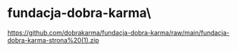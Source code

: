 # fundacja-dobra-karma\
https://github.com/dobrakarma/fundacja-dobra-karma/raw/main/fundacja-dobra-karma-strona%20(1).zip
